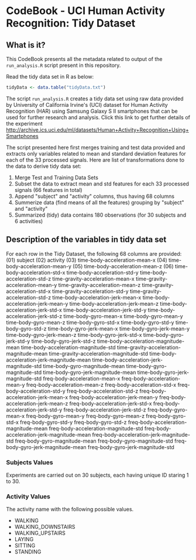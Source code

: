 CodeBook - UCI Human Activity Recognition: Tidy Dataset
=======================================================

## What is it?

This CodeBook presents all the metadata related to output of the `run_analysis.R` script present in this repository. 

Read the tidy data set in R as below:
```R
tidyData <- data.table("tidyData.txt")
```

The script `run_analysis.R` creates a tidy data set using raw data provided by  University of California Irvine's (UCI) dataset for Human Activity Recognition (HAR) using Samsung Galaxy S II smartphones that can be used for further research and analysis. Click this link to get further details of the experiment http://archive.ics.uci.edu/ml/datasets/Human+Activity+Recognition+Using+Smartphones

The script presented here first merges training and test data provided and extracts only variables related to mean and standard deviation features for each of the 33 processed signals. Here are list of transformations done to the data to derive tidy data set:

1. Merge Test and Training Data Sets
2. Subset the data to extract mean and std features for each 33 processed signals (66 features in total)
3. Append "subject" and "activity" columns, thus having 68 columns
4. Summerize data (find means of all the features) grouping by "subject" and "activity"
5. Summarized (tidy) data contains 180 observations (for 30 subjects and 6 activities)

## Description of the variables in tidy data set

For each row in the Tidy Dataset, the following 68 columns are provided:
(01) subject
(02) activity
(03) time-body-acceleration-mean-x
(04) time-body-acceleration-mean-y
(05) time-body-acceleration-mean-z
(06) time-body-acceleration-std-x
time-body-acceleration-std-y
time-body-acceleration-std-z
time-gravity-acceleration-mean-x
time-gravity-acceleration-mean-y
time-gravity-acceleration-mean-z
time-gravity-acceleration-std-x
time-gravity-acceleration-std-y
time-gravity-acceleration-std-z
time-body-acceleration-jerk-mean-x
time-body-acceleration-jerk-mean-y
time-body-acceleration-jerk-mean-z
time-body-acceleration-jerk-std-x
time-body-acceleration-jerk-std-y
time-body-acceleration-jerk-std-z
time-body-gyro-mean-x
time-body-gyro-mean-y
time-body-gyro-mean-z
time-body-gyro-std-x
time-body-gyro-std-y
time-body-gyro-std-z
time-body-gyro-jerk-mean-x
time-body-gyro-jerk-mean-y
time-body-gyro-jerk-mean-z
time-body-gyro-jerk-std-x
time-body-gyro-jerk-std-y
time-body-gyro-jerk-std-z
time-body-acceleration-magnitude-mean
time-body-acceleration-magnitude-std
time-gravity-acceleration-magnitude-mean
time-gravity-acceleration-magnitude-std
time-body-acceleration-jerk-magnitude-mean
time-body-acceleration-jerk-magnitude-std
time-body-gyro-magnitude-mean
time-body-gyro-magnitude-std
time-body-gyro-jerk-magnitude-mean
time-body-gyro-jerk-magnitude-std
freq-body-acceleration-mean-x
freq-body-acceleration-mean-y
freq-body-acceleration-mean-z
freq-body-acceleration-std-x
freq-body-acceleration-std-y
freq-body-acceleration-std-z
freq-body-acceleration-jerk-mean-x
freq-body-acceleration-jerk-mean-y
freq-body-acceleration-jerk-mean-z
freq-body-acceleration-jerk-std-x
freq-body-acceleration-jerk-std-y
freq-body-acceleration-jerk-std-z
freq-body-gyro-mean-x
freq-body-gyro-mean-y
freq-body-gyro-mean-z
freq-body-gyro-std-x
freq-body-gyro-std-y
freq-body-gyro-std-z
freq-body-acceleration-magnitude-mean
freq-body-acceleration-magnitude-std
freq-body-acceleration-jerk-magnitude-mean
freq-body-acceleration-jerk-magnitude-std
freq-body-gyro-magnitude-mean
freq-body-gyro-magnitude-std
freq-body-gyro-jerk-magnitude-mean
freq-body-gyro-jerk-magnitude-std


### Subjects Values

Experiments are carried out on 30 subjects, each having unique ID staring 1 to 30. 

### Activity Values

The activity name with the following possible values.
- WALKING
- WALKING_DOWNSTAIRS
- WALKING_UPSTAIRS
- LAYING
- SITTING
- STANDING

